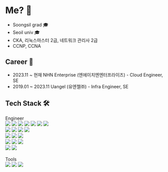# Me? 🤔
- Soongsil grad 🎓
- Seoil univ 🎓
- CKA, 리눅스마스터 2급, 네트워크 관리사 2급
- CCNP, CCNA

## Career 🏢
- 2023.11 ~ 현재     NHN Enterprise (엔에이치엔엔터프라이즈) - Cloud Engineer, SE
- 2019.01 ~ 2023.11 Uangel         (유엔젤㈜)           - Infra Engineer, SE

## Tech Stack 🛠️
Engineer<br>
<img src="https://img.shields.io/badge/Windows-1BB6F2?style=flat-square&logo=blank&logoColor=white"/> <img src="https://img.shields.io/badge/Linux-FCC624?style=flat-square&logo=linux&logoColor=white"/> <img src="https://img.shields.io/badge/Bash-4EAA25?style=flat-square&logo=gnubash&logoColor=white"/> <img src="https://img.shields.io/badge/Python-3776AB?style=flat-square&logo=python&logoColor=white"/> <img src="https://img.shields.io/badge/Ansible-EE0000?style=flat-square&logo=ansible&logoColor=white"/> <img src="https://img.shields.io/badge/Terraform-844FBA?style=flat-square&logo=terraform&logoColor=white"/> <img src="https://img.shields.io/badge/AWX-3690D0?style=flat-square&logo=blank&logoColor=white"/>
<br>
<img src="https://img.shields.io/badge/Openstack-ED1944?style=flat-square&logo=openstack&logoColor=white"/> <img src="https://img.shields.io/badge/oVirt-559E17?style=flat-square&logo=blank&logoColor=white"/> <img src="https://img.shields.io/badge/Docker-2496ED?style=flat-square&logo=docker&logoColor=white"/> <img src="https://img.shields.io/badge/Kubernetes-326CE5?style=flat-square&logo=kubernetes&logoColor=white"/>
<br>
<img src="https://img.shields.io/badge/MySQL-4479A1?style=flat-square&logo=mysql&logoColor=white"/> <img src="https://img.shields.io/badge/MariaDB-003545?style=flat-square&logo=mariadb&logoColor=white"/>  <img src="https://img.shields.io/badge/Hascorp Vault-060606?style=flat-square&logo=blank&logoColor=white"/>
<br>
<img src="https://img.shields.io/badge/Zabbix-D52A2F?style=flat-square&logo=blank&logoColor=white"/> <img src="https://img.shields.io/badge/Grafna-F46800?style=flat-square&logo=grafana&logoColor=white"/> <img src="https://img.shields.io/badge/ELK-005571?style=flat-square&logo=elasticstack&logoColor=white"/>
<br>
<img src="https://img.shields.io/badge/Cisco-1BA0D7?style=flat-square&logo=cisco&logoColor=white"/> <img src="https://img.shields.io/badge/Fortinet-EE3124?style=flat-square&logo=fortinet&logoColor=white"/> 
<br>
<br>
Tools<br>
<img src="https://img.shields.io/badge/iTerm-1C2527?style=flat-square&logo=blank&logoColor=white"/> <img src="https://img.shields.io/badge/VScode-1788D1?style=flat-square&logo=blank&logoColor=white"/> <img src="https://img.shields.io/badge/GitLab-FC6D26?style=flat-square&logo=gitlab&logoColor=white"/>
<br>
<br>
